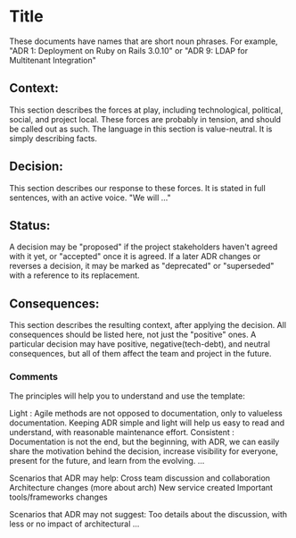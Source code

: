 # Title

These documents have names that are short noun phrases. For example, "ADR 1: Deployment on Ruby on Rails 3.0.10" or "ADR 9: LDAP for Multitenant Integration"

## Context:
This section describes the forces at play, including technological, political, social, and project local. These forces are probably in tension, and should be called out as such. The language in this section is value-neutral. It is simply describing facts.

## Decision:
This section describes our response to these forces. It is stated in full sentences, with an active voice. "We will …"

## Status:
A decision may be "proposed" if the project stakeholders haven't agreed with it yet, or "accepted" once it is agreed. If a later ADR changes or reverses a decision, it may be marked as "deprecated" or "superseded" with a reference to its replacement.

## Consequences:
This section describes the resulting context, after applying the decision. All consequences should be listed here, not just the "positive" ones. A particular decision may have positive, negative(tech-debt), and neutral consequences, but all of them affect the team and project in the future.


### Comments
The principles will help you to understand and use the template:

Light : Agile methods are not opposed to documentation, only to valueless documentation. Keeping ADR simple and light will help us easy to read and understand, with reasonable maintenance effort.
Consistent : Documentation is not the end, but the beginning, with ADR, we can easily share the motivation behind the decision, increase visibility for everyone, present for the future, and learn from the evolving.
...

Scenarios that ADR may help:
Cross team discussion and collaboration
Architecture changes (more about arch)
New service created
Important tools/frameworks changes


Scenarios that ADR may not suggest:
Too details about the discussion, with less or no impact of architectural
...
